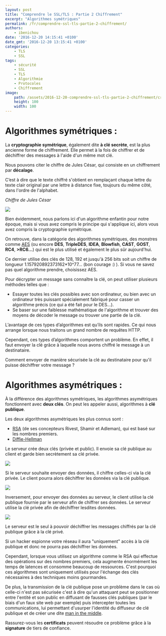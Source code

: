 ```yaml
---
layout: post
title: "Comprendre le SSL/TLS : Partie 2 Chiffrement"
excerpt: "Algorithmes symétriques"
permalink: /fr/comprendre-ssl-tls-partie-2-chiffrement/
authors: 
    - ibenichou
date: '2016-12-20 14:15:41 +0100'
date_gmt: '2016-12-20 13:15:41 +0100'
categories:
    - TLS
    - SSL
tags:
    - sécurité
    - SSL
    - TLS
    - Algorithmie
    - Protocoles
    - Chiffrement
image:
    path: /assets/2016-12-20-comprendre-ssl-tls-partie-2-chiffrement/cryptage.jpg
    height: 100
    width: 100
---
```


# Algorithmes symétriques :

La **cryptographie symétrique**, également dite **à clé secrète**, est la plus ancienne forme de chiffrement. Elle permet à la fois de chiffrer et de déchiffrer des messages à l'aide d'un même mot clé.

Nous pouvons citer le chiffre de Jules César, qui consiste en un chiffrement par **décalage**.

C’est à dire que le texte chiffré s'obtient en remplaçant chaque lettre du texte clair original par une lettre à distance fixe, toujours du même côté, dans l'ordre de l'alphabet.

*Chiffre de Jules César*

<img src="../../assets/2016-12-20-comprendre-ssl-tls-partie-2-chiffrement/Caesar3.jpg" />

Bien évidemment, nous parlons ici d'un algorithme enfantin pour notre époque, mais si vous avez compris le principe qui s'applique ici, alors vous avez compris la cryptographie symétrique.

On retrouve, dans la catégorie des algorithmes symétriques, des monstres comme [AES](https://fr.wikipedia.org/wiki/Advanced_Encryption_Standard) (ou encore **DES**, **TripleDES**, **IDEA**, **Blowfish**, **CAST**, **GOST**, **RC4**, **>RC6…**) qui est le plus utilisé et également le plus sûr aujourd'hui.

Ce dernier utilise des clés de 128, 192 et jusqu'à 256 bits soit un chiffre de longueur 1.157920892373162*10^77… (bon courage :) ). Si vous ne savez pas quel algorithme prendre, choisissez AES.

Pour décrypter un message sans connaître la clé, on peut utiliser plusieurs méthodes telles que :
* Essayer toutes les clés possibles avec son ordinateur, ou bien avec un ordinateur très puissant spécialement fabriqué pour casser un algorithme précis (ce qui a été fait pour le DES...).
* Se baser sur une faiblesse mathématique de l'algorithme et trouver des moyens de décoder le message ou trouver une partie de la clé.

L’avantage de ces types d’algorithmes est qu’ils sont rapides. Ce qui nous arrange lorsque nous traitons un grand nombre de requêtes HTTP.

Cependant, ces types d’algorithmes comportent un problème. En effet, il faut envoyer la clé grâce à laquelle nous avons chiffré le message à un destinataire.

Comment envoyer de manière sécurisée la clé au destinataire pour qu'il puisse déchiffrer votre message ?

# Algorithmes asymétriques :

À la différence des algorithmes symétriques, les algorithmes asymétriques fonctionnent avec **deux clés**. On peut les appeler aussi, algorithmes à **clé publique**.

Les deux algorithmes asymétriques les plus connus sont :
* [RSA](https://fr.wikipedia.org/wiki/Chiffrement_RSA) (de ses concepteurs Rivest, Shamir et Adleman), qui est basé sur les nombres premiers.
* [Diffie-Hellman](https://fr.wikipedia.org/wiki/%C3%89change_de_cl%C3%A9s_Diffie-Hellman)

Le serveur crée deux clés (privée et public). Il envoie sa clé publique au client et garde bien secrètement sa clé privée.

<!--  @todo add image -->
<img src="../../assets/2016-12-20-comprendre-ssl-tls-partie-2-chiffrement/schema_base_asymetrique.jpg" />

Si le serveur souhaite envoyer des données, il chiffre celles-ci via la clé privée. Le client pourra alors déchiffrer les données via la clé publique.

<!--  @todo add image -->
<img src="../../assets/2016-12-20-comprendre-ssl-tls-partie-2-chiffrement/schema_base_asymetrique_v2.jpg" />

Inversement, pour envoyer des données au serveur, le client utilise la clé publique fournie par le serveur afin de chiffrer ses données. Le serveur utilise la clé privée afin de déchiffrer lesdites données.

<!--  @todo add image -->
<img src="../../assets/2016-12-20-comprendre-ssl-tls-partie-2-chiffrement/schema_base_asymetrique_v3.jpg" />

Le serveur est le seul à pouvoir déchiffrer les messages chiffrés par la clé publique grâce à la clé privé.

Si un hacker espionne votre réseau il aura "uniquement" accès à la clé publique et donc ne pourra pas déchiffrer les données.

Cependant, lorsque vous utilisez un algorithme comme le RSA qui effectue des opérations sur des nombres premiers, cela augmente énormément les temps de latences et consomme beaucoup de ressources. C'est pourquoi ces algorithmes sont uniquement utilisés pour l'échange des clés nécessaires à des techniques moins gourmandes.

De plus, la transmission de la clé publique pose un problème dans le cas où celle-ci n'est pas sécurisée c'est à dire qu'un attaquant peut se positionner entre l'entité et son public en diffusant de fausses clés publiques (par le biais d'un faux site web par exemple) puis intercepter toutes les communications, lui permettant d'usurper l'identité du diffuseur de clé publique et de créer une dite [man in the middle](https://fr.wikipedia.org/wiki/Attaque_de_l'homme_du_milieu).

Rassurez-vous les **certificats** peuvent résoudre ce problème grâce à la **signature** de tiers de confiance.

